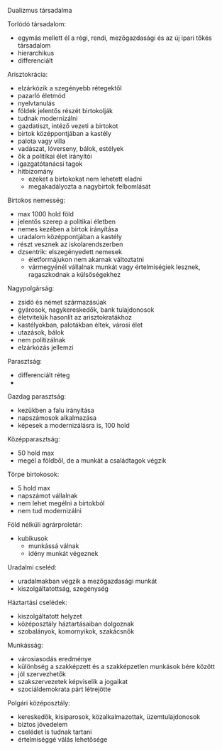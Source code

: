 Dualizmus társadalma

Torlódó társadalom: 
- egymás mellett él a régi, rendi, mezőgazdasági és az új ipari tőkés társadalom
- hierarchikus
- differenciált

Arisztokrácia:
- elzárkózik a szegényebb rétegektől
- pazarló életmód
- nyelvtanulás
- földek jelentős részét birtokolják
- tudnak modernizálni
- gazdatiszt, intéző vezeti a birtokot
- birtok középpontjában a kastély
- palota vagy villa
- vadászat, lóverseny, bálok, estélyek
- ők a politikai élet irányítói
- igazgatótanácsi tagok
- hitbizomány
	- ezeket a birtokokat nem lehetett eladni
	- megakadályozta a nagybirtok felbomlását

Birtokos nemesség:
- max 1000 hold föld
- jelentős szerep a politikai életben
- nemes kezében a birtok irányítása
- uradalom középpontjában a kastély
- részt vesznek az iskolarendszerben
- dzsentrik: elszegényedett nemesek
	- életformájukon nem akarnak változtatni
	- vármegyénél vállalnak munkát vagy értelmiségiek lesznek, ragaszkodnak a külsőségekhez

Nagypolgárság:
- zsidó és német származásúak
- gyárosok, nagykereskedők, bank tulajdonosok
- életvitelük hasonlít az arisztokratákhoz
- kastélyokban, palotákban éltek, városi élet
- utazások, bálok
- nem politizálnak
- elzárkózás jellemzi

Parasztság:
- differenciált réteg
- 
Gazdag parasztság: 
- kezükben a falu irányítása
- napszámosok alkalmazása
- képesek a modernizálásra is, 100 hold

Középparasztság:
- 50 hold max
- megél a földből, de a munkát a családtagok végzik

Törpe birtokosok:
- 5 hold max
- napszámot vállalnak
- nem lehet megélni a birtokból
- nem tud modernizálni

Föld nélküli agrárproletár:
- kubikusok
	- munkássá válnak
	- idény munkát végeznek

Uradalmi cseléd:
- uradalmakban végzik a mezőgazdasági munkát
- kiszolgáltatottság, szegénység

Háztartási cselédek:
- kiszolgáltatott helyzet
- középosztály háztartásaiban dolgoznak
- szobalányok, komornyikok, szakácsnők

Munkásság:
- városiasodás eredménye
- különbség a szakképzett és a szakképzetlen munkások bére között
- jól szervezhetők
- szakszervezetek képviselik a jogaikat
- szociáldemokrata párt létrejötte

Polgári középosztály:
- kereskedők, kisiparosok, közalkalmazottak, üzemtulajdonosok
- biztos jövedelem
- cselédet is tudnak tartani
- értelmiséggé válás lehetősége
